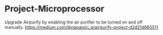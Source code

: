# Project-Microprocessor
Upgrade Airpurify by enabling the air purifier to be turned on and off manually.
https://medium.com/@napatsiri_p/airpurify-project-d2d21d665511
